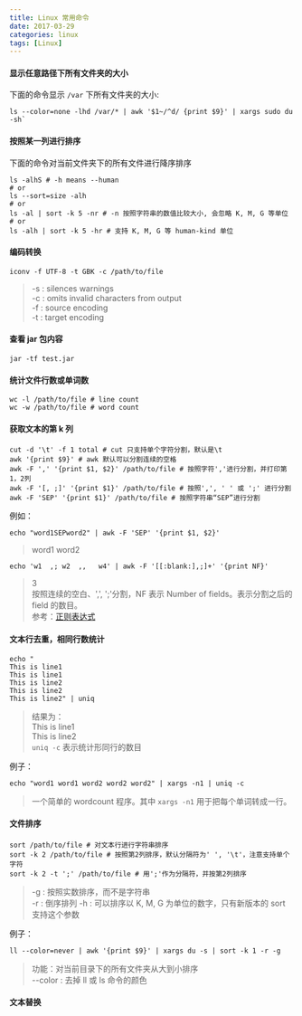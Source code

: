 ```yaml
---
title: Linux 常用命令
date: 2017-03-29
categories: linux
tags: [Linux]
---
```


#### 显示任意路径下所有文件夹的大小
下面的命令显示 `/var` 下所有文件夹的大小:

```shell
ls --color=none -lhd /var/* | awk '$1~/^d/ {print $9}' | xargs sudo du -sh`
```

#### 按照某一列进行排序
下面的命令对当前文件夹下的所有文件进行降序排序

```shell
ls -alhS # -h means --human
# or
ls --sort=size -alh
# or
ls -al | sort -k 5 -nr # -n 按照字符串的数值比较大小, 会忽略 K, M, G 等单位
# or
ls -alh | sort -k 5 -hr # 支持 K, M, G 等 human-kind 单位
```

#### 编码转换
```shell
iconv -f UTF-8 -t GBK -c /path/to/file
```
> -s : silences warnings  
> -c : omits invalid characters from output  
> -f : source encoding  
> -t : target encoding  

#### 查看 jar 包内容
```shell
jar -tf test.jar
```

#### 统计文件行数或单词数
```shell
wc -l /path/to/file # line count
wc -w /path/to/file # word count
```

#### 获取文本的第 k 列
```shell
cut -d '\t' -f 1 total # cut 只支持单个字符分割，默认是\t
awk '{print $9}' # awk 默认可以分割连续的空格
awk -F ',' '{print $1, $2}' /path/to/file # 按照字符','进行分割，并打印第1，2列
awk -F '[, ;]' '{print $1}' /path/to/file # 按照',', ' ' 或 ';' 进行分割
awk -F 'SEP' '{print $1}' /path/to/file # 按照字符串“SEP”进行分割
```

例如：

```shell
echo "word1SEPword2" | awk -F 'SEP' '{print $1, $2}'
```
> word1 word2

```shell
echo 'w1  ,; w2  ,,   w4' | awk -F '[[:blank:],;]+' '{print NF}'
```
> 3  
> 按照连续的空白、',', ';'分割，NF 表示 Number of fields。表示分割之后的 field 的数目。  
> 参考：[正则表达式](http://dcx.sybase.com/1101/zh/dbreference_zh11/rf-sqllanguage-s-4915351.html)


#### 文本行去重，相同行数统计

```shell
echo "
This is line1
This is line1
This is line2
This is line2
This is line2" | uniq
```

> 结果为：  
> This is line1  
> This is line2  
> `uniq -c` 表示统计形同行的数目

例子：
```shell
echo "word1 word1 word2 word2 word2" | xargs -n1 | uniq -c
```
> 一个简单的 wordcount 程序。其中 `xargs -n1` 用于把每个单词转成一行。

#### 文件排序
```shell
sort /path/to/file # 对文本行进行字符串排序
sort -k 2 /path/to/file # 按照第2列排序，默认分隔符为' ', '\t'，注意支持单个字符
sort -k 2 -t ';' /path/to/file # 用';'作为分隔符，并按第2列排序
```

> -g : 按照实数排序，而不是字符串  
> -r : 倒序排列
> -h : 可以排序以 K, M, G 为单位的数字，只有新版本的 sort 支持这个参数

例子：
```
ll --color=never | awk '{print $9}' | xargs du -s | sort -k 1 -r -g
```
> 功能：对当前目录下的所有文件夹从大到小排序  
> --color : 去掉 ll 或 ls 命令的颜色  

#### 文本替换
